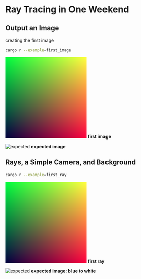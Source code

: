 # Ray Tracing in One Weekend

## Output an Image
creating the first image

```bash
cargo r --example=first_image 
```

![first image](images/first_image.png)
**first image**

![expected](https://raytracing.github.io/images/img-1.01-first-ppm-image.png)
**expected image**


## Rays, a Simple Camera, and Background


```bash
cargo r --example=first_ray
```


![first image](images/first_image.png)
**first ray**

![expected](https://raytracing.github.io/images/img-1.02-blue-to-white.png)
**expected image: blue to white**
